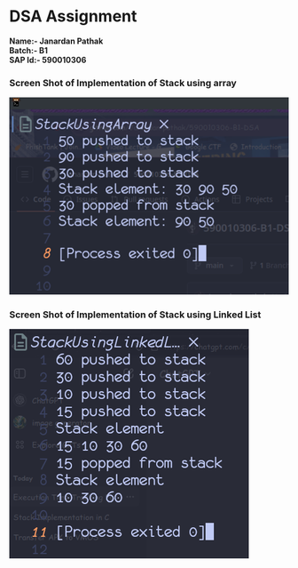 # DSA Assignment

**Name:- Janardan Pathak**
<br>
**Batch:- B1**
<br>
**SAP Id:- 590010306**

### Screen Shot of Implementation of Stack using array

![Stack Using Array](./StackUsingArray.png)

### Screen Shot of Implementation of Stack using Linked List

![Stack Using Linked List](./StackUsingLinkedList.png)
